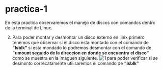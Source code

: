 # practica-1
En esta practica observaremos el manejo de discos con comandos dentro de la terminal de Linux.

2. Para poder montar y desmontar un disco externo en linix primero tenemos que observar si el disco esta montado con el comando de **"lsblk"** si esta mondado lo podremos desmontar con el comando de **"umount seguido de la direccion en donde se encuentra el disco"** como se muestra en la imaguen siguiente.
![1](https://user-images.githubusercontent.com/88467362/155009044-10d79196-d6a6-4fcd-93ab-6bd65fb87344.JPG)
para poder verificar si se desmonto correcatamente utilisaremos el comando de **"lsblk"**

